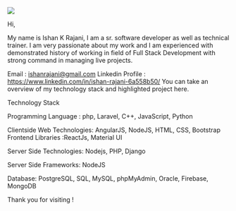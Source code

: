 ![](https://komarev.com/ghpvc/?username=your-github-username)


Hi,

My name is Ishan K Rajani, I am a sr. software developer as well as technical trainer. I am very passionate about my work and I am experienced with demonstrated history of working in field of Full Stack Development with strong command in managing live projects.

Email : ishanrajani@gmail.com
Linkedin Profile : https://www.linkedin.com/in/ishan-rajani-6a558b50/
You can take an overview of my technology stack and highlighted project here.

Technology Stack

Programming Language : php, Laravel, C++, JavaScript, Python

Clientside Web Technologies: AngularJS, NodeJS, HTML, CSS, Bootstrap
Frontend Libraries :ReactJs, Material UI

Server Side Technologies: Nodejs, PHP, Django

Server Side Frameworks: NodeJS

Database: PostgreSQL, SQL, MySQL, phpMyAdmin, Oracle, Firebase, MongoDB

Thank you for visiting !
